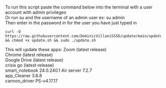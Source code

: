 To run this script paste the command below into the terminal with a user account with admin privileges  
Or run su and the username of an admin user ex: su admin  
Then enter in the password in for the user you have just typed in



```
curl -O https://raw.githubusercontent.com/DominicVillaniSSSD/update/main/update.sh && chmod +x update.sh && sudo ./update.sh
```

This will update these apps:
Zoom (latest release)  
Chrome (latest release)  
Google Drive (latest release)  
crisis go (latest release)  
smart_notebook 24.0.240.1
Air server 7.2.7  
app_Cleaner 3.6.8  
cannon_driver PS-v4.17.17  



